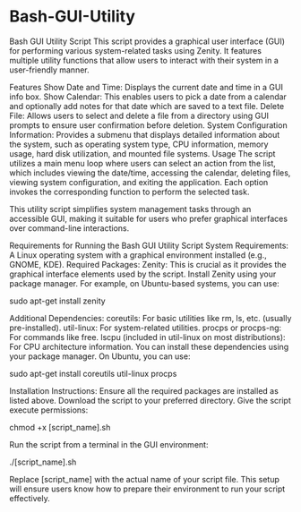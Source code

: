 # Bash-GUI-Utility

Bash GUI Utility Script
This script provides a graphical user interface (GUI) for performing various system-related tasks using Zenity. It features multiple utility functions that allow users to interact with their system in a user-friendly manner.

Features
Show Date and Time: Displays the current date and time in a GUI info box.
Show Calendar: This enables users to pick a date from a calendar and optionally add notes for that date which are saved to a text file.
Delete File: Allows users to select and delete a file from a directory using GUI prompts to ensure user confirmation before deletion.
System Configuration Information: Provides a submenu that displays detailed information about the system, such as operating system type, CPU information, memory usage, hard disk utilization, and mounted file systems.
Usage
The script utilizes a main menu loop where users can select an action from the list, which includes viewing the date/time, accessing the calendar, deleting files, viewing system configuration, and exiting the application. Each option invokes the corresponding function to perform the selected task.

This utility script simplifies system management tasks through an accessible GUI, making it suitable for users who prefer graphical interfaces over command-line interactions.

Requirements for Running the Bash GUI Utility Script
System Requirements:
A Linux operating system with a graphical environment installed (e.g., GNOME, KDE).
Required Packages:
Zenity: This is crucial as it provides the graphical interface elements used by the script. Install Zenity using your package manager. For example, on Ubuntu-based systems, you can use:

sudo apt-get install zenity

Additional Dependencies:
coreutils: For basic utilities like rm, ls, etc. (usually pre-installed).
util-linux: For system-related utilities.
procps or procps-ng: For commands like free.
lscpu (included in util-linux on most distributions): For CPU architecture information.
You can install these dependencies using your package manager. On Ubuntu, you can use:

sudo apt-get install coreutils util-linux procps

Installation Instructions:
Ensure all the required packages are installed as listed above.
Download the script to your preferred directory.
Give the script execute permissions:

chmod +x [script_name].sh

Run the script from a terminal in the GUI environment:

./[script_name].sh


Replace [script_name] with the actual name of your script file. This setup will ensure users know how to prepare their environment to run your script effectively.
